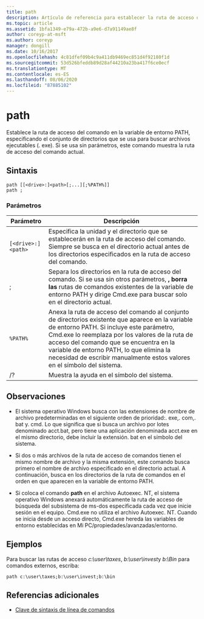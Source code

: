 ```yaml
---
title: path
description: Artículo de referencia para establecer la ruta de acceso de comandos en la variable de entorno PATH, que especifica el conjunto de directorios que se usa para buscar archivos ejecutables (. exe).
ms.topic: article
ms.assetid: 1bfa1349-e79a-472b-a9e6-d7a91149ae8f
author: coreyp-at-msft
ms.author: coreyp
manager: dongill
ms.date: 10/16/2017
ms.openlocfilehash: 4c81dfef09b4c9a411db9469ec851d4f92180f1d
ms.sourcegitcommit: 53d526bfeddb89d28af44210a23ba417f6ce0ecf
ms.translationtype: MT
ms.contentlocale: es-ES
ms.lasthandoff: 08/06/2020
ms.locfileid: "87885102"
---
```

# <a name="path"></a>path

Establece la ruta de acceso del comando en la variable de entorno PATH, especificando el conjunto de directorios que se usa para buscar archivos ejecutables (. exe). Si se usa sin parámetros, este comando muestra la ruta de acceso del comando actual.

## <a name="syntax"></a>Sintaxis

```
path [[<drive>:]<path>[;...][;%PATH%]]
path ;
```

### <a name="parameters"></a>Parámetros

| Parámetro | Descripción |
|--|--|
| `[<drive>:]<path>` | Especifica la unidad y el directorio que se establecerán en la ruta de acceso del comando. Siempre se busca en el directorio actual antes de los directorios especificados en la ruta de acceso del comando. |
| ; | Separa los directorios en la ruta de acceso del comando. Si se usa sin otros parámetros, **, borra las** rutas de comandos existentes de la variable de entorno PATH y dirige Cmd.exe para buscar solo en el directorio actual. |
| `%PATH%` | Anexa la ruta de acceso del comando al conjunto de directorios existente que aparece en la variable de entorno PATH. Si incluye este parámetro, Cmd.exe lo reemplaza por los valores de la ruta de acceso del comando que se encuentra en la variable de entorno PATH, lo que elimina la necesidad de escribir manualmente estos valores en el símbolo del sistema. |
| /? | Muestra la ayuda en el símbolo del sistema. |

## <a name="remarks"></a>Observaciones


- El sistema operativo Windows busca con las extensiones de nombre de archivo predeterminadas en el siguiente orden de prioridad:. exe,. com,. bat y. cmd. Lo que significa que si busca un archivo por lotes denominado acct.bat, pero tiene una aplicación denominada acct.exe en el mismo directorio, debe incluir la extensión. bat en el símbolo del sistema.

- Si dos o más archivos de la ruta de acceso de comandos tienen el mismo nombre de archivo y la misma extensión, este comando busca primero el nombre de archivo especificado en el directorio actual. A continuación, busca en los directorios de la ruta de comandos en el orden en que aparecen en la variable de entorno PATH.

- Si coloca el comando **path** en el archivo Autoexec. NT, el sistema operativo Windows anexará automáticamente la ruta de acceso de búsqueda del subsistema de ms-dos especificada cada vez que inicie sesión en el equipo. Cmd.exe no utiliza el archivo Autoexec. NT. Cuando se inicia desde un acceso directo, Cmd.exe hereda las variables de entorno establecidas en Mi PC/propiedades/avanzadas/entorno.

## <a name="examples"></a>Ejemplos

Para buscar las rutas de acceso *c:\user\taxes*, *b:\user\invest*y *b:\Bin* para comandos externos, escriba:

```
path c:\user\taxes;b:\user\invest;b:\bin
```

## <a name="additional-references"></a>Referencias adicionales

- [Clave de sintaxis de línea de comandos](command-line-syntax-key.md)
